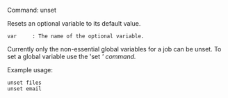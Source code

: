 Command:	unset <var>

Resets an optional variable to its default value.

    var		: The name of the optional variable.

Currently only the non-essential global variables for a job can be unset. 
To set a global variable use the 'set <var> <value>' command.

Example usage:

	unset files
	unset email
	

